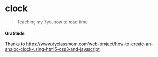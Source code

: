 # clock

> Teaching my 7yo, how to read time!

#### Gratitude

Thanks to https://www.dyclassroom.com/web-project/how-to-create-an-analog-clock-using-html5-css3-and-javascript